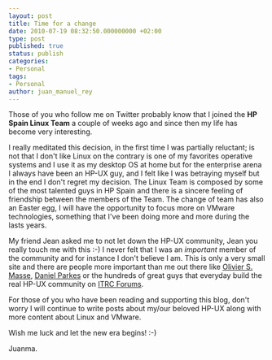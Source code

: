 ```yaml
---
layout: post
title: Time for a change
date: 2010-07-19 08:32:50.000000000 +02:00
type: post
published: true
status: publish
categories:
- Personal
tags:
- Personal
author: juan_manuel_rey
---
```


Those of you who follow me on Twitter probably know that I joined the **HP Spain Linux Team** a couple of weeks ago and since then my life has become very interesting.

I really meditated this decision, in the first time I was partially reluctant; is not that I don't like Linux on the contrary is one of my favorites operative systems and I use it as my desktop OS at home but for the enterprise arena I always have been an HP-UX guy, and I felt like I was betraying myself but in the end I don't regret my decision. The Linux Team is composed by some of the most talented guys in HP Spain and there is a sincere feeling of friendship between the members of the Team. The change of team has also an Easter egg, I will have the opportunity to focus more on VMware technologies, something that I've been doing more and more during the lasts years.

My friend Jean asked me to not let down the HP-UX community, Jean you really touch me with this :-) I never felt that I was an *important* member of the community and for instance I don't believe I am. This is only a very small site and there are people more important than me out there like [Olivier S. Masse](http://omasse.blogspot.com/), [Daniel Parkes](http://www.hpuxtips.es/) or the hundreds of great guys that everyday build the real HP-UX community on [ITRC Forums](http://forums11.itrc.hp.com/service/forums/home.do).

For those of you who have been reading and supporting this blog, don't worry I will continue to write posts about my/our beloved HP-UX along with more content about Linux and VMware.

Wish me luck and let the new era begins! :-)

Juanma.
